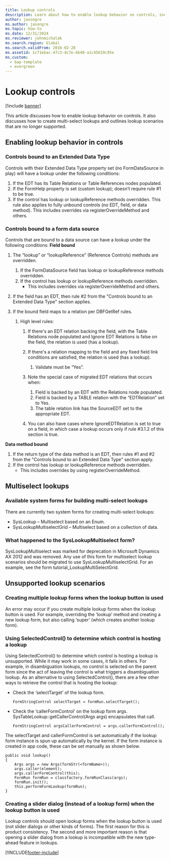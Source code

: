 ```yaml
---
title: Lookup controls
description: Learn about how to enable lookup behavior on controls, including overviews on multiselect lookups and unsupported lookup scenarios.
author: jasongre
ms.author: jasongre
ms.topic: how-to
ms.date: 12/31/2024
ms.reviewer: johnmichalak
ms.search.region: Global
ms.search.validFrom: 2016-02-28
ms.assetid: 1c71ebac-47c3-4c7e-bb48-a1c45619c95e
ms.custom: 
  - bap-template
  - evergreen
---
```


# Lookup controls

[!include [banner](../includes/banner.md)]

This article discusses how to enable lookup behavior on controls. It also discusses how to create multi-select lookups and outlines lookup scenarios that are no longer supported.

## Enabling lookup behavior in controls

### Controls bound to an Extended Data Type

Controls with their Extended Data Type property set (no FormDataSource in play) will have a lookup under the following conditions:

1.  If the EDT has its Table Relations or Table References nodes populated.
2.  If the FormHelp property is set (custom lookup); doesn’t require rule \#1 to be true.
3.  If the control has lookup or lookupReference methods overridden. This rule also applies to fully unbound controls (no EDT, field, or data method). This includes overrides via registerOverrideMethod and others.

### Controls bound to a form data source

Controls that are bound to a data source can have a lookup under the following conditions: **Field bound**

1.  The “lookup” or “lookupReference” (Reference Controls) methods are overridden.
    1.  If the FormDataSource field has lookup or lookupReference methods overridden.
    2.  If the control has lookup or lookupReference methods overridden.
        -   This includes overrides via registerOverrideMethod and others.

2.  If the field has an EDT, then rule \#2 from the "Controls bound to an Extended Data Type" section applies.
3.  If the bound field maps to a relation per DBFGetRef rules.
    1.  High level rules:
        1.  If there's an EDT relation backing the field, with the Table Relations node populated and Ignore EDT Relations is false on the field, the relation is used (has a lookup).
        2.  If there's a relation mapping to the field and any fixed field link conditions are satisfied, the relation is used (has a lookup).
            1.  Validate must be “Yes”.

        3.  Note the special case of migrated EDT relations that occurs when:
            1.  Field is backed by an EDT with the Relations node populated.
            2.  Field is backed by a TABLE relation with the “EDTRelation” set to Yes.
            3.  The table relation link has the SourceEDT set to the appropriate EDT.

        4.  You can also have cases where IgnoreEDTRelation is set to true on a field, in which case a lookup occurs only if rule \#3.1.2 of this section is true.

**Data method bound**

1.  If the return type of the data method is an EDT, then rules \#1 and \#2 from the "Controls bound to an Extended Data Type" section apply.
2.  If the control has lookup or lookupReference methods overridden.
    -   This includes overrides by using registerOverrideMethod.

## Multiselect lookups
### Available system forms for building multi-select lookups

There are currently two system forms for creating multi-select lookups:

-   SysLookup – Multiselect based on an Enum.
-   SysLookupMultiselectGrid – Multiselect based on a collection of data.

### What happened to the SysLookupMultiselect form?

SysLookupMultiselect was marked for deprecation in Microsoft Dynamics AX 2012 and was removed. Any use of this form for multiselect lookup scenarios should be migrated to use SysLookupMultiselectGrid. For an example, see the form tutorial\_LookupMultiSelectGrid.

## Unsupported lookup scenarios
### Creating multiple lookup forms when the lookup button is used

An error may occur if you create multiple lookup forms when the lookup button is used. For example, overriding the ‘lookup’ method and creating a new lookup form, but also calling ‘super’ (which creates another lookup form).

### Using SelectedControl() to determine which control is hosting a lookup

Using SelectedControl() to determine which control is hosting a lookup is unsupported. While it may work in some cases, it fails in others. For example, in disambiguation lookups, no control is selected on the parent form since the act of leaving the control is what triggers a disambiguation lookup. As an alternative to using SelectedControl(), there are a few other ways to retrieve the control that is hosting the lookup:
-   Check the ‘selectTarget’ of the lookup form.
    ```xpp
    FormStringControl selectTarget = formRun.selectTarget();
    ```

-   Check the ‘callerFormControl’ on the lookup form args. SysTableLookup::getCallerControl(Args args) encapsulates that call.
    ```xpp
    FormStringControl argsCallerFormControl = args.callerFormControl();
    ```
    
The selectTarget and callerFormControl is set automatically if the lookup form instance is spun up automatically by the kernel. If the form instance is created in app code, these can be set manually as shown below.

```xpp
public void lookup()
{
    Args args = new Args(formStr(<formName>));
    args.caller(element);
    args.callerFormControl(this);
    FormRun formRun = classfactory.formRunClass(args);
    formRun.init();
    this.performFormLookup(formRun);
}
```

### Creating a slider dialog (instead of a lookup form) when the lookup button is used

Lookup controls should open lookup forms when the lookup button is used (not slider dialogs or other kinds of forms).  The first reason for this is product consistency. The second and more important reason is that opening a slider dialog from a lookup is incompatible with the new type-ahead feature in lookups.





[!INCLUDE[footer-include](../../../includes/footer-banner.md)]
